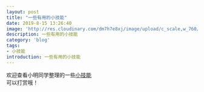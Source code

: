 ```yaml
---
layout: post
title: "一些有用的小技能"
date: 2019-8-15 13:26:40
image: 'http://res.cloudinary.com/dm7h7e8xj/image/upload/c_scale,w_760/v1504807365/now-you-see-me_wtv89q.jpg'
description: 一些有用的小技能
category: 'blog'
tags:
- 小技能
introduction: 一些有用的小技能
---
```


欢迎查看小明同学整理的一些[小技能](https://victor981221.github.io/2019/08/various-skills/)  
可以打赏哦！















